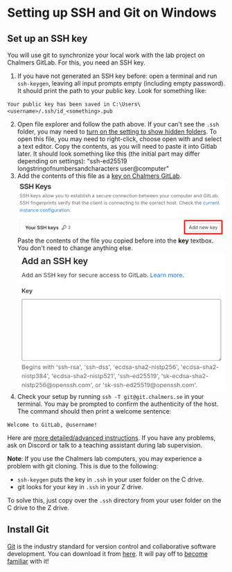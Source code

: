 # Setting up SSH and Git on Windows

## Set up an SSH key

You will use git to synchronize your local work with the lab project on Chalmers GitLab. For this, you need an SSH key.

1. If you have not generated an SSH key before: open a terminal and run `ssh-keygen`, leaving all input prompts empty (including empty password). It should print the path to your public key. Look for something like:
```
Your public key has been saved in C:\Users\<username>/.ssh/id_<something>.pub
```
2. Open file explorer and follow the path above. If your can't see the `.ssh` folder, you may need to [turn on the setting to show hidden folders](https://support.microsoft.com/en-us/windows/view-hidden-files-and-folders-in-windows-97fbc472-c603-9d90-91d0-1166d1d9f4b5#WindowsVersion=Windows_11). To open this file, you may need to right-click, choose open with and select a text editor. Copy the contents, as you will need to paste it into Gitlab later. It should look something like this (the initial part may differ depending on settings): "ssh-ed25519 longstringofnumbersandcharacters user@computer"
3. Add the contents of this file as a [key on Chalmers GitLab](https://git.chalmers.se/-/user_settings/ssh_keys).
![](img/add-ssh-key-gitlab.png)
Paste the contents of the file you copied before into the **key** textbox. You don't need to change anything else.
![](img/paste-ssh-key-gitlab.png)
4. Check your setup by running `ssh -T git@git.chalmers.se` in your terminal. You may be prompted to confirm the authenticity of the host. The command should then print a welcome sentence:

```
Welcome to GitLab, @username!
```

Here are [more detailed/advanced instructions](https://git.chalmers.se/help/user/ssh.md). If you have any problems, ask on Discord or talk to a teaching assistant during lab supervision.

**Note**: If you use the Chalmers lab computers, you may experience a problem with git cloning. This is due to the following:

- `ssh-keygen` puts the key in `.ssh` in your user folder on the C drive.
- git looks for your key in `.ssh` in your Z drive.

To solve this, just copy over the `.ssh` directory from your user folder on the C drive to the Z drive.

## Install Git

[Git](https://en.wikipedia.org/wiki/Git) is the industry standard for version control and collaborative software development. You can download it from [here](https://git-scm.com/downloads/win). It will pay off to [become familiar](https://git.chalmers.se/help/gitlab-basics/start-using-git.md) with it!